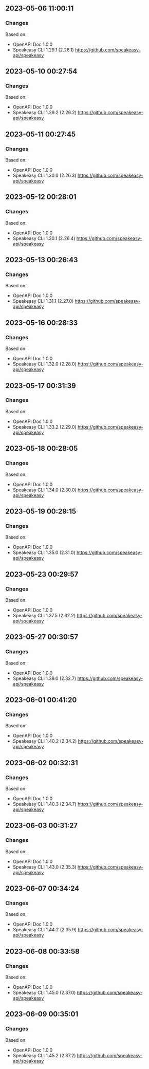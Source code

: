 

## 2023-05-06 11:00:11
### Changes
Based on:
- OpenAPI Doc 1.0.0 
- Speakeasy CLI 1.29.1 (2.26.1) https://github.com/speakeasy-api/speakeasy

## 2023-05-10 00:27:54
### Changes
Based on:
- OpenAPI Doc 1.0.0 
- Speakeasy CLI 1.29.2 (2.26.2) https://github.com/speakeasy-api/speakeasy

## 2023-05-11 00:27:45
### Changes
Based on:
- OpenAPI Doc 1.0.0 
- Speakeasy CLI 1.30.0 (2.26.3) https://github.com/speakeasy-api/speakeasy

## 2023-05-12 00:28:01
### Changes
Based on:
- OpenAPI Doc 1.0.0 
- Speakeasy CLI 1.30.1 (2.26.4) https://github.com/speakeasy-api/speakeasy

## 2023-05-13 00:26:43
### Changes
Based on:
- OpenAPI Doc 1.0.0 
- Speakeasy CLI 1.31.1 (2.27.0) https://github.com/speakeasy-api/speakeasy

## 2023-05-16 00:28:33
### Changes
Based on:
- OpenAPI Doc 1.0.0 
- Speakeasy CLI 1.32.0 (2.28.0) https://github.com/speakeasy-api/speakeasy

## 2023-05-17 00:31:39
### Changes
Based on:
- OpenAPI Doc 1.0.0 
- Speakeasy CLI 1.33.2 (2.29.0) https://github.com/speakeasy-api/speakeasy

## 2023-05-18 00:28:05
### Changes
Based on:
- OpenAPI Doc 1.0.0 
- Speakeasy CLI 1.34.0 (2.30.0) https://github.com/speakeasy-api/speakeasy

## 2023-05-19 00:29:15
### Changes
Based on:
- OpenAPI Doc 1.0.0 
- Speakeasy CLI 1.35.0 (2.31.0) https://github.com/speakeasy-api/speakeasy

## 2023-05-23 00:29:57
### Changes
Based on:
- OpenAPI Doc 1.0.0 
- Speakeasy CLI 1.37.5 (2.32.2) https://github.com/speakeasy-api/speakeasy

## 2023-05-27 00:30:57
### Changes
Based on:
- OpenAPI Doc 1.0.0 
- Speakeasy CLI 1.39.0 (2.32.7) https://github.com/speakeasy-api/speakeasy

## 2023-06-01 00:41:20
### Changes
Based on:
- OpenAPI Doc 1.0.0 
- Speakeasy CLI 1.40.2 (2.34.2) https://github.com/speakeasy-api/speakeasy

## 2023-06-02 00:32:31
### Changes
Based on:
- OpenAPI Doc 1.0.0 
- Speakeasy CLI 1.40.3 (2.34.7) https://github.com/speakeasy-api/speakeasy

## 2023-06-03 00:31:27
### Changes
Based on:
- OpenAPI Doc 1.0.0 
- Speakeasy CLI 1.43.0 (2.35.3) https://github.com/speakeasy-api/speakeasy

## 2023-06-07 00:34:24
### Changes
Based on:
- OpenAPI Doc 1.0.0 
- Speakeasy CLI 1.44.2 (2.35.9) https://github.com/speakeasy-api/speakeasy

## 2023-06-08 00:33:58
### Changes
Based on:
- OpenAPI Doc 1.0.0 
- Speakeasy CLI 1.45.0 (2.37.0) https://github.com/speakeasy-api/speakeasy

## 2023-06-09 00:35:01
### Changes
Based on:
- OpenAPI Doc 1.0.0 
- Speakeasy CLI 1.45.2 (2.37.2) https://github.com/speakeasy-api/speakeasy